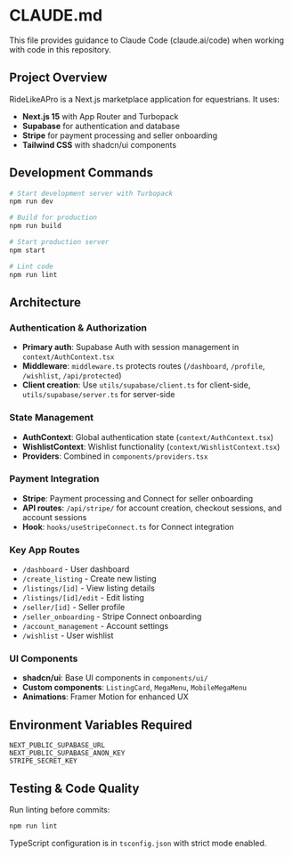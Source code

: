 # CLAUDE.md

This file provides guidance to Claude Code (claude.ai/code) when working with code in this repository.

## Project Overview

RideLikeAPro is a Next.js marketplace application for equestrians. It uses:
- **Next.js 15** with App Router and Turbopack
- **Supabase** for authentication and database
- **Stripe** for payment processing and seller onboarding
- **Tailwind CSS** with shadcn/ui components

## Development Commands

```bash
# Start development server with Turbopack
npm run dev

# Build for production
npm run build

# Start production server
npm start

# Lint code
npm run lint
```

## Architecture

### Authentication & Authorization
- **Primary auth**: Supabase Auth with session management in `context/AuthContext.tsx`
- **Middleware**: `middleware.ts` protects routes (`/dashboard`, `/profile`, `/wishlist`, `/api/protected`)
- **Client creation**: Use `utils/supabase/client.ts` for client-side, `utils/supabase/server.ts` for server-side

### State Management
- **AuthContext**: Global authentication state (`context/AuthContext.tsx`)
- **WishlistContext**: Wishlist functionality (`context/WishlistContext.tsx`)
- **Providers**: Combined in `components/providers.tsx`

### Payment Integration
- **Stripe**: Payment processing and Connect for seller onboarding
- **API routes**: `/api/stripe/` for account creation, checkout sessions, and account sessions
- **Hook**: `hooks/useStripeConnect.ts` for Connect integration

### Key App Routes
- `/dashboard` - User dashboard
- `/create_listing` - Create new listing
- `/listings/[id]` - View listing details
- `/listings/[id]/edit` - Edit listing
- `/seller/[id]` - Seller profile
- `/seller_onboarding` - Stripe Connect onboarding
- `/account_management` - Account settings
- `/wishlist` - User wishlist

### UI Components
- **shadcn/ui**: Base UI components in `components/ui/`
- **Custom components**: `ListingCard`, `MegaMenu`, `MobileMegaMenu`
- **Animations**: Framer Motion for enhanced UX

## Environment Variables Required

```
NEXT_PUBLIC_SUPABASE_URL
NEXT_PUBLIC_SUPABASE_ANON_KEY
STRIPE_SECRET_KEY
```

## Testing & Code Quality

Run linting before commits:
```bash
npm run lint
```

TypeScript configuration is in `tsconfig.json` with strict mode enabled.